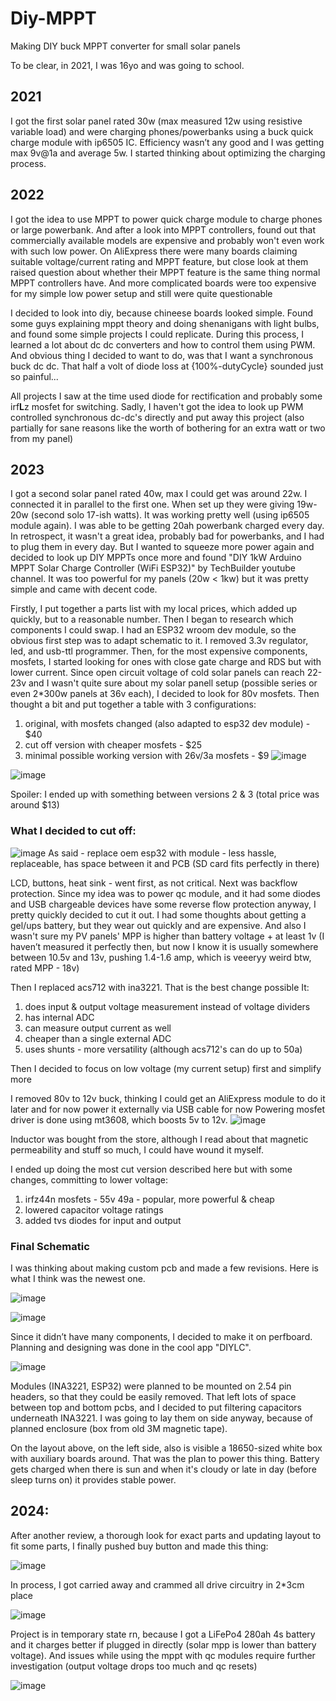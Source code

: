 # Diy-MPPT
Making DIY buck MPPT converter for small solar panels

To be clear, in 2021, I was 16yo and was going to school.

## 2021
I got the first solar panel rated 30w (max measured 12w using resistive variable load) and were charging phones/powerbanks using a buck quick charge module with ip6505 IC. Efficiency wasn’t any good and I was getting max 9v@1a and average 5w. 
I started thinking about optimizing the charging process. 

## 2022
I got the idea to use MPPT to power quick charge module to charge phones or large powerbank. And after a look into MPPT controllers, found out that commercially available models are expensive and probably won't even work with such low power. On AliExpress there were many boards claiming suitable voltage/current rating and MPPT feature, but close look at them raised question about whether their MPPT feature is the same thing normal MPPT controllers have. And more complicated boards were too expensive for my simple low power setup and still were quite questionable

I decided to look into diy, because chineese boards looked simple. Found some guys explaining mppt theory and doing shenanigans with light bulbs, and found some simple projects I could replicate. During this process, I learned a lot about dc dc converters and how to control them using PWM. And obvious thing I decided to want to do, was that I want a synchronous buck dc dc. That half a volt of diode loss at {100%-dutyCycle} sounded just so painful... 

All projects I saw at the time used diode for rectification and probably some irf**L**z mosfet for switching. Sadly, I haven't got the idea to look up PWM controlled synchronous dc-dc's directly and put away this project (also partially for sane reasons like the worth of bothering for an extra watt or two from my panel)

## 2023
I got a second solar panel rated 40w, max I could get was around 22w. I connected it in parallel to the first one. When set up they were giving 19w-20w (second solo 17-ish watts). It was working pretty well (using ip6505 module again). I was able to be getting 20ah powerbank charged every day. In retrospect, it wasn't a great idea, probably bad for powerbanks, and I had to plug them in every day. But I wanted to squeeze more power again and decided to look up DIY MPPTs once more and found "DIY 1kW Arduino MPPT Solar Charge Controller (WiFi ESP32)" by TechBuilder youtube channel. It was too powerful for my panels (20w < 1kw) but it was pretty simple and came with decent code.

Firstly, I put together a parts list with my local prices, which added up quickly, but to a reasonable number. Then I began to research which components I could swap. I had an ESP32 wroom dev module, so the obvious first step was to adapt schematic to it. I removed 3.3v regulator, led, and usb-ttl programmer.
Then, for the most expensive components, mosfets, I started looking for ones with close gate charge and RDS but with lower current. Since open circuit voltage of cold solar panels can reach 22-23v and I wasn't quite sure about my solar panell setup (possible series or even 2*300w panels at 36v each), I decided to look for 80v mosfets. Then thought a bit and put together a table with 3 configurations: 
1. original, with mosfets changed (also adapted to esp32 dev module) - $40
2. cut off version with cheaper mosfets                              - $25
3. minimal possible working version with 26v/3a mosfets              - $9 
![image](https://github.com/user-attachments/assets/23bf1370-0263-41dd-a312-da8e3e217357)

![image](https://github.com/user-attachments/assets/95282b27-9c4d-48c8-9324-8da7c4dbb2d4)

Spoiler: I ended up with something between versions 2 & 3 (total price was around $13)

### What I decided to cut off:
![image](https://github.com/user-attachments/assets/814ceba6-bfcc-47f8-b5b8-621545a31cd9)
As said - replace oem esp32 with module - less hassle, replaceable, has space between it and PCB (SD card fits perfectly in there)

LCD, buttons, heat sink - went first, as not critical.
Next was backflow protection. Since my idea was to power qc module, and it had some diodes and USB chargeable devices have some reverse flow protection anyway, I pretty quickly decided to cut it out. I had some thoughts about getting a gel/ups battery, but they wear out quickly and are expensive. And also I wasn't sure my PV panels' MPP is higher than battery voltage + at least 1v (I haven’t measured it perfectly then, but now I know it is usually somewhere between 10.5v and 13v, pushing 1.4-1.6 amp, which is veeeryy weird btw, rated MPP - 18v)


Then I replaced acs712 with ina3221. That is the best change possible
It:
1. does input & output voltage measurement instead of voltage dividers
2. has internal ADC
3. can measure output current as well
4. cheaper than a single external ADC
5. uses shunts - more versatility (although acs712's can do up to 50a)

Then I decided to focus on low voltage (my current setup) first and simplify more

I removed 80v to 12v buck, thinking I could get an AliExpress module to do it later and for now power it externally via USB cable for now 
Powering mosfet driver is done using mt3608, which boosts 5v to 12v.
![image](https://github.com/user-attachments/assets/01a238ce-9fa2-4f68-9bf1-c3cabc33ba9d)

Inductor was bought from the store, although I read about that magnetic permeability and stuff so much, I could have wound it myself.

I ended up doing the most cut version described here but with some changes, committing to lower voltage:
1. irfz44n mosfets - 55v 49a - popular, more powerful & cheap
2. lowered capacitor voltage ratings
3. added tvs diodes for input and output

### Final Schematic
I was thinking about making custom pcb and made a few revisions. Here is what I think was the newest one.

![image](https://github.com/user-attachments/assets/7d51bf3a-cb9e-459f-978e-5569a5c9c840)

![image](https://github.com/user-attachments/assets/f6644421-fba6-41aa-9f6b-be09913718bb)

Since it didn’t have many components, I decided to make it on perfboard. Planning and designing was done in the cool app "DIYLC".

![image](https://github.com/user-attachments/assets/ff5348a4-92d3-4610-9764-325e505d492f)

Modules (INA3221, ESP32) were planned to be mounted on 2.54 pin headers, so that they could be easily removed. That left lots of space between top and bottom pcbs, and I decided to put filtering capacitors underneath INA3221. I was going to lay them on side anyway, because of planned enclosure (box from old 3M magnetic tape). 

On the layout above, on the left side, also is visible a 18650-sized white box with auxiliary boards around. That was the plan to power this thing. Battery gets charged when there is sun and when it's cloudy or late in day (before sleep turns on) it provides stable power. 

## 2024:
After another review, a thorough look for exact parts and updating layout to fit some parts, I finally pushed buy button and made this thing:

![image](https://github.com/user-attachments/assets/d4ccd050-b791-4656-9fd1-0076b22b3226)


In process, I got carried away and crammed all drive circuitry in 2*3cm place

![image](https://github.com/user-attachments/assets/d4b4bd59-cf45-4fc2-8370-17b0c62e9c2d)



Project is in temporary state rn, because I got a LiFePo4 280ah 4s battery and it charges better if plugged in directly (solar mpp is lower than battery voltage). And issues while using the mppt with qc modules require further investigation (output voltage drops too much and qc resets)

![image](https://github.com/user-attachments/assets/1c63a53f-ff72-4820-a349-3b19b6ed7765)

